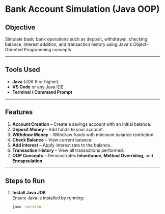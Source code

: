 # Bank Account Simulation (Java OOP)

## Objective
Simulate basic bank operations such as deposit, withdrawal, checking balance, interest addition, and transaction history using Java's Object-Oriented Programming concepts.

---

## Tools Used
- **Java** (JDK 8 or higher)
- **VS Code** or any Java IDE
- **Terminal / Command Prompt**

---

## Features
1. **Account Creation** – Create a savings account with an initial balance.
2. **Deposit Money** – Add funds to your account.
3. **Withdraw Money** – Withdraw funds with minimum balance restriction.
4. **Check Balance** – View current balance.
5. **Add Interest** – Apply interest rate to the balance.
6. **Transaction History** – View all transactions performed.
7. **OOP Concepts** – Demonstrates **Inheritance**, **Method Overriding**, and **Encapsulation**.

---

## Steps to Run
1. **Install Java JDK**  
   Ensure Java is installed by running:
   ```bash
   java -version
